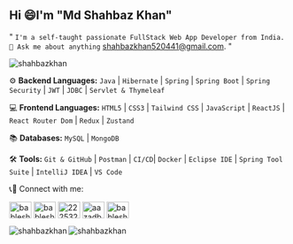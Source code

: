 ## Hi :smile:I'm "Md Shahbaz Khan" 

" `I'm a self-taught passionate FullStack Web App Developer from India. 💬 Ask me about anything` [shahbazkhan520441@gmail.com](https://shahbazkhan520441@gmail.com). "

<p align="left"> <img src="https://komarev.com/ghpvc/?username=shahbazkhan520441&label=Profile%20views&color=0e75b6&style=flat" alt="shahbazkhan" /> </p>

</hr>

 ⚙️ **Backend Languages:** 
  `Java`  |  `Hibernate`  |  `Spring`  |  `Spring Boot`  |  `Spring Security`  |  `JWT` | `JDBC` | `Servlet & Thymeleaf`

💻 **Frontend Languages:** 
  `HTML5`  |  `CSS3`  |  `Tailwind CSS`  |  `JavaScript`  |  `ReactJS`  |  `React Router Dom` | `Redux` | `Zustand`

📚 **Databases:** `MySQL`  |  `MongoDB`

🛠️ **Tools:** 
 `Git & GitHub`  |  `Postman` | `CI/CD`| `Docker` | `Eclipse IDE`  |  `Spring Tool Suite`  |  `IntelliJ IDEA`  |  `VS Code`

</hr>

<span align="left">📞📲 Connect with me:</span>
<p align="left">
<a href="https://twitter.com/bableshaazad" target="blank"><img align="center" src="https://raw.githubusercontent.com/rahuldkjain/github-profile-readme-generator/master/src/images/icons/Social/twitter.svg" alt="bableshaazad" height="30" width="40" /></a>
<a href="https://linkedin.com/in/bableshaazad" target="blank"><img align="center" src="https://raw.githubusercontent.com/rahuldkjain/github-profile-readme-generator/master/src/images/icons/Social/linked-in-alt.svg" alt="bableshaazad" height="30" width="40" /></a>
<a href="https://stackoverflow.com/users/22253289" target="blank"><img align="center" src="https://raw.githubusercontent.com/rahuldkjain/github-profile-readme-generator/master/src/images/icons/Social/stack-overflow.svg" alt="22253289" height="30" width="40" /></a>
<a href="https://fb.com/aazadbablesh" target="blank"><img align="center" src="https://raw.githubusercontent.com/rahuldkjain/github-profile-readme-generator/master/src/images/icons/Social/facebook.svg" alt="aazadbablesh" height="30" width="40" /></a>
<a href="https://instagram.com/bableshaazad" target="blank"><img align="center" src="https://raw.githubusercontent.com/rahuldkjain/github-profile-readme-generator/master/src/images/icons/Social/instagram.svg" alt="bableshaazad" height="30" width="40" /></a>
</p>


<p><img align="left" src="https://github-readme-stats.vercel.app/api/top-langs?username=bableshaazad&&size_weight=0&count_weight=1&theme=great-gatsby&show_icons=true&locale=en&layout=compact&hide=php,powershell,batchfile" alt="shahbazkhan" /></p>
<p><img align="center" src="https://github-readme-streak-stats.herokuapp.com?user=shahbazkhan520441&theme=dark" alt="shahbazkhan" /></p>

<!--<p><img align="center" src="https://ionicabizau.github.io/github-profile-languages/api.html?bableshaazad" alt="bableshaazad" /></p> -->
